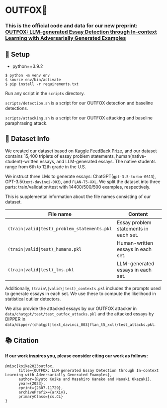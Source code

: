 # OUTFOX🦊
### This is the official code and data for our new preprint: [OUTFOX: LLM-generated Essay Detection through In-context Learning with Adversarially Generated Examples](https://arxiv.org/abs/2307.11729)

## 🔨 Setup
- python==3.9.2
```
$ python -m venv env
$ source env/bin/activate
$ pip install -r requirements.txt
```
Run any script in the `scripts` directory.

`scripts/detection.sh` is a script for our OUTFOX detection and baseline detections.

`scripts/attacking.sh` is a script for our OUTFOX attacking and baseline paraphrasing attack.

## :page_facing_up: Dataset Info
We created our dataset based on [Kaggle FeedBack Prize](https://www.kaggle.com/competitions/feedback-prize-effectiveness), and our dataset contains 15,400 triplets of essay problem statements, human(native-student)-written essays, and LLM-generated essays. The native students range from 6th to 12th grade in the U.S.

We instruct three LMs to generate essays: ChatGPT(`gpt-3.5-turbo-0613`), GPT-3.5(`text-davinci-003`), and `FLAN-T5-XXL`.
We split the dataset into three parts: train/validation/test with 14400/500/500 examples, respectively.

This is supplemental information about the file names consisting of our dataset.

|File name|Content|
|---|------|
|`(train\|valid\|test)_problem_statements.pkl`| Essay problem statements in each set. |
|`(train\|valid\|test)_humans.pkl`| Human-written essays in each set. |
|`(train\|valid\|test)_lms.pkl`| LLM-generated essays in each set. |

Additionally, `(train\|valid\|test)_contexts.pkl` includes the prompts used to generate essays in each set. We use these to compute the likelihood in statistical outlier detectors.

We also provide the attacked essays by our OUTFOX attacker in `data/chatgpt/test/test_outfox_attacks.pkl` and the attacked essays by DIPPER in `data/dipper/(chatgpt|text_davinci_003|flan_t5_xxl)/test_attacks.pkl`.


## 📚 Citation
#### If our work inspires you, please consider citing our work as follows:
```
@misc{koike2023outfox,
      title={OUTFOX: LLM-generated Essay Detection through In-context Learning with Adversarially Generated Examples}, 
      author={Ryuto Koike and Masahiro Kaneko and Naoaki Okazaki},
      year={2023},
      eprint={2307.11729},
      archivePrefix={arXiv},
      primaryClass={cs.CL}
}
```
